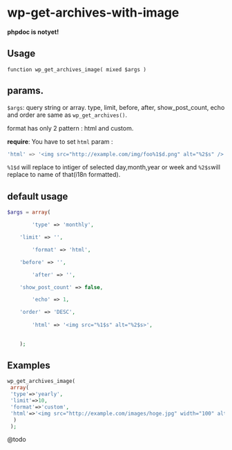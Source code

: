 wp-get-archives-with-image
==========================

**phpdoc is notyet!**


## Usage 

```
function wp_get_archives_image( mixed $args )
```

## params.
`$args`: query string or array.
type, limit, before, after, show_post_count, echo and order are same as `wp_get_archives()`.

format has only 2 pattern : html and custom.

**require**: You have to set `html` param :

```ex
'html' => '<img src="http://example.com/img/foo%1$d.png" alt="%2$s" />',
```

`%1$d` will replace to intiger of selected day,month,year or week and `%2$s`will replace to name of that(i18n formatted).


## default usage

```php
$args = array(

		'type' => 'monthly', 

    'limit' => '',

		'format' => 'html', 

    'before' => '',

		'after' => '', 

    'show_post_count' => false,

		'echo' => 1, 

    'order' => 'DESC',
		
		'html' => '<img src="%1$s" alt="%2$s>', 
		

	);
```

## Examples

```php
wp_get_archives_image(
 array(
 'type'=>'yearly',
 'limit'=>10,
 'format'=>'custom',
 'html'=>'<img src="http://example.com/images/hoge.jpg" width="100" alt="%2$s" />'
  )
 );
```



@todo